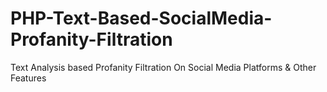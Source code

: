 # PHP-Text-Based-SocialMedia-Profanity-Filtration
Text Analysis based Profanity Filtration On Social Media Platforms &amp; Other Features
